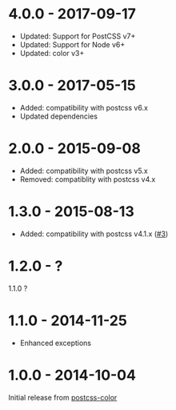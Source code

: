 # 4.0.0 - 2017-09-17

- Updated: Support for PostCSS v7+
- Updated: Support for Node v6+
- Updated: color v3+

# 3.0.0 - 2017-05-15

- Added: compatibility with postcss v6.x
- Updated dependencies

# 2.0.0 - 2015-09-08

- Added: compatibility with postcss v5.x
- Removed: compatiblity with postcss v4.x

# 1.3.0 - 2015-08-13

- Added: compatibility with postcss v4.1.x
([#3](https://github.com/postcss/postcss-color-hex-alpha/pull/3))

# 1.2.0 - ?

1.1.0 ?

# 1.1.0 - 2014-11-25

- Enhanced exceptions

# 1.0.0 - 2014-10-04

Initial release from [postcss-color](https://github.com/postcss/postcss-color)
